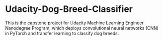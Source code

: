 # Udacity-Dog-Breed-Classifier
This is the capstone project for Udacity Machine Learning Engineer Nanodegree Program, which deploys convolutional neural networks (CNN) in PyTorch and transfer learning to classify dog breeds.
